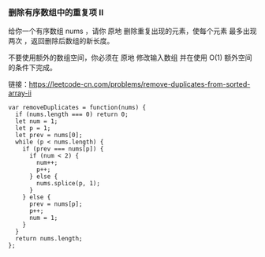 <!--
 * @Author: 月魂
 * @Date: 2021-04-06 13:53:07
 * @LastEditTime: 2021-04-06 13:53:27
 * @LastEditors: 月魂
 * @Description: 
 * @FilePath: \leetcode-per-day\day90.md
-->
### 删除有序数组中的重复项 II
给你一个有序数组 nums ，请你 原地 删除重复出现的元素，使每个元素 最多出现两次 ，返回删除后数组的新长度。

不要使用额外的数组空间，你必须在 原地 修改输入数组 并在使用 O(1) 额外空间的条件下完成。

链接：https://leetcode-cn.com/problems/remove-duplicates-from-sorted-array-ii

```
var removeDuplicates = function(nums) {
  if (nums.length === 0) return 0;
  let num = 1;
  let p = 1;
  let prev = nums[0];
  while (p < nums.length) {
    if (prev === nums[p]) {
      if (num < 2) {
        num++;
        p++;
      } else {
        nums.splice(p, 1);
      }
    } else {
      prev = nums[p];
      p++;
      num = 1;
    }
  }
  return nums.length;
};
```